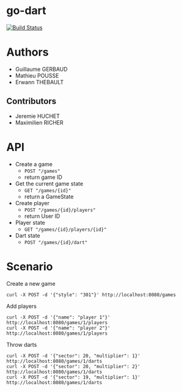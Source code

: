 # go-dart

[![Build Status](https://travis-ci.org/gocaine/go-dart.svg?branch=master)](https://travis-ci.org/gocaine/go-dart)

# Authors

- Guillaume GERBAUD
- Mathieu POUSSE
- Erwann THEBAULT


## Contributors

- Jeremie HUCHET
- Maximilien RICHER

# API

- Create a game
  + `POST "/games"`
  + return game ID
- Get the current game state
  + `GET "/games/{id}"`
  + return a GameState
- Create player
  + `POST "/games/{id}/players"`
  + return User ID
- Player state
  + `GET "/games/{id}/players/{id}"`
- Dart state
  + `POST "/games/{id}/dart"`

# Scenario

Create a new game

    curl -X POST -d '{"style": "301"}' http://localhost:8080/games

Add players

    curl -X POST -d '{"name": "player 1"}' http://localhost:8080/games/1/players
    curl -X POST -d '{"name": "player 2"}' http://localhost:8080/games/1/players

Throw darts

    curl -X POST -d '{"sector": 20, "multiplier": 1}' http://localhost:8080/games/1/darts
    curl -X POST -d '{"sector": 20, "multiplier": 2}' http://localhost:8080/games/1/darts
    curl -X POST -d '{"sector": 19, "multiplier": 1}' http://localhost:8080/games/1/darts
